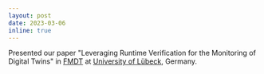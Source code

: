 ```yaml
---
layout: post
date: 2023-03-06 
inline: true
---
```


Presented our paper "Leveraging Runtime Verification for the Monitoring of Digital Twins" in [FMDT](https://fm2023.isp.uni-luebeck.de/index.php/workshop-applications-of-formal-methods-and-digital-twins/) at [University of Lübeck](https://www.uni-luebeck.de/universitaet/universitaet.html), Germany.
